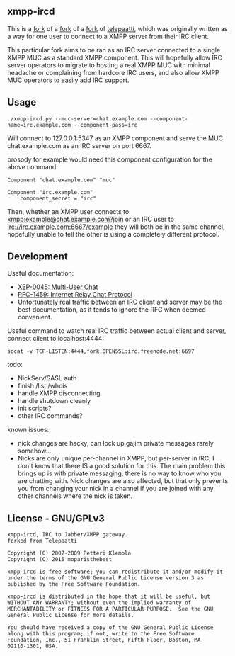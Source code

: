 xmpp-ircd
----------

This is a [fork](https://github.com/moparisthebest/xmpp-ircd) of a [fork](https://github.com/julien-picalausa/telepaatti)
of a [fork](https://github.com/davux/telepaatti) of [telepaatti](http://23.fi/telepaatti/), which was originally written
as a way for one user to connect to a XMPP server from their IRC client.

This particular fork aims to be ran as an IRC server connected to a single XMPP MUC as a standard XMPP component.  This
will hopefully allow IRC server operators to migrate to hosting a real XMPP MUC with minimal headache or complaining from
hardcore IRC users, and also allow XMPP MUC operators to easily add IRC support.

Usage
-----

    ./xmpp-ircd.py --muc-server=chat.example.com --component-name=irc.example.com --component-pass=irc

Will connect to 127.0.0.1:5347 as an XMPP component and serve the MUC chat.example.com as an IRC server on port 6667.

prosody for example would need this component configuration for the above command:

    Component "chat.example.com" "muc"

    Component "irc.example.com"
        component_secret = "irc"

Then, whether an XMPP user connects to [xmpp:example@chat.example.com?join](xmpp:example@chat.example.com?join) or an
IRC user to [irc://irc.example.com:6667/example](irc://irc.example.com:6667/example) they will both be in the same channel,
hopefully unable to tell the other is using a completely different protocol.

Development
-----------

Useful documentation:
  * [XEP-0045: Multi-User Chat](https://xmpp.org/extensions/xep-0045.html)
  * [RFC-1459: Internet Relay Chat Protocol](https://tools.ietf.org/html/rfc1459)
  * Unfortunately real traffic between an IRC client and server may be the best documentation, as it tends to ignore the
    RFC when deemed convenient.

Useful command to watch real IRC traffic between actual client and server, connect client to localhost:4444:

    socat -v TCP-LISTEN:4444,fork OPENSSL:irc.freenode.net:6697

todo:
  * NickServ/SASL auth
  * finish /list /whois
  * handle XMPP disconnecting
  * handle shutdown cleanly
  * init scripts?
  * other IRC commands?

known issues:
  * nick changes are hacky, can lock up gajim private messages rarely somehow...
  * Nicks are only unique per-channel in XMPP, but per-server in IRC, I don't know that there IS a good solution for this.
    The main problem this brings up is with private messaging, there is no way to know who you are chatting with.  Nick
    changes are also affected, but that only prevents you from changing your nick in a channel if you are joined with any
    other channels where the nick is taken.

License - GNU/GPLv3
-------------------
    xmpp-ircd, IRC to Jabber/XMPP gateway.
    forked from Telepaatti

    Copyright (C) 2007-2009 Petteri Klemola
    Copyright (C) 2015 moparisthebest

    xmpp-ircd is free software; you can redistribute it and/or modify it
    under the terms of the GNU General Public License version 3 as
    published by the Free Software Foundation.

    xmpp-ircd is distributed in the hope that it will be useful, but
    WITHOUT ANY WARRANTY; without even the implied warranty of
    MERCHANTABILITY or FITNESS FOR A PARTICULAR PURPOSE.  See the GNU
    General Public License for more details.

    You should have received a copy of the GNU General Public License
    along with this program; if not, write to the Free Software
    Foundation, Inc., 51 Franklin Street, Fifth Floor, Boston, MA
    02110-1301, USA.
